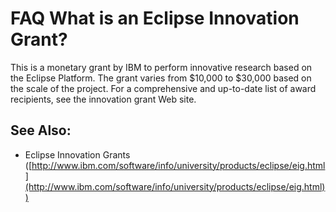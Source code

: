 

FAQ What is an Eclipse Innovation Grant?
========================================

This is a monetary grant by IBM to perform innovative research based on the Eclipse Platform. The grant varies from $10,000 to $30,000 based on the scale of the project. For a comprehensive and up-to-date list of award recipients, see the innovation grant Web site.

See Also:
---------

*   Eclipse Innovation Grants ([http://www.ibm.com/software/info/university/products/eclipse/eig.html](http://www.ibm.com/software/info/university/products/eclipse/eig.html))

